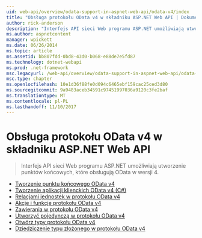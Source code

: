 ```yaml
---
uid: web-api/overview/odata-support-in-aspnet-web-api/odata-v4/index
title: "Obsługa protokołu OData v4 w składniku ASP.NET Web API | Dokumentacja firmy Microsoft"
author: rick-anderson
description: "Interfejs API sieci Web programu ASP.NET umożliwiają utworzenie punktów końcowych, które obsługują OData w wersji 4."
ms.author: aspnetcontent
manager: wpickett
ms.date: 06/26/2014
ms.topic: article
ms.assetid: bb807fdd-0bd8-43d0-b068-e88de7e5fd87
ms.technology: dotnet-webapi
ms.prod: .net-framework
msc.legacyurl: /web-api/overview/odata-support-in-aspnet-web-api/odata-v4
msc.type: chapter
ms.openlocfilehash: 10e1d36f88fe0d094c6465ebf159cac25ced3d80
ms.sourcegitcommit: 9a9483aceb34591c97451997036a9120c3fe2baf
ms.translationtype: MT
ms.contentlocale: pl-PL
ms.lasthandoff: 11/10/2017
---
```

<a name="supporting-odata-v4-in-aspnet-web-api"></a>Obsługa protokołu OData v4 w składniku ASP.NET Web API
====================
> Interfejs API sieci Web programu ASP.NET umożliwiają utworzenie punktów końcowych, które obsługują OData w wersji 4.


- [Tworzenie punktu końcowego OData v4](create-an-odata-v4-endpoint.md)
- [Tworzenie aplikacji klienckich OData v4 (C#)](create-an-odata-v4-client-app.md)
- [Relacjami jednostek w protokołu OData v4](entity-relations-in-odata-v4.md)
- [Akcje i funkcje protokołu OData v4](odata-actions-and-functions.md)
- [Zawierania w protokołu OData v4](odata-containment-in-web-api-22.md)
- [Utworzyć pojedynczą w protokołu OData v4](using-a-singleton-in-an-odata-endpoint-in-web-api-22.md)
- [Otwórz typy protokołu OData v4](use-open-types-in-odata-v4.md)
- [Dziedziczenie typu złożonego w protokołu OData v4](complex-type-inheritance-in-odata-v4.md)
